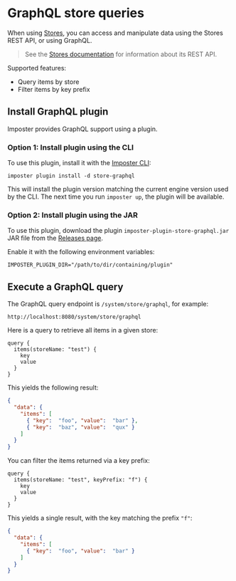 # GraphQL store queries

When using [Stores](./stores.md), you can access and manipulate data using the Stores REST API, or using GraphQL.

> See the [Stores documentation](./stores.md) for information about its REST API.

Supported features:

- Query items by store
- Filter items by key prefix

## Install GraphQL plugin

Imposter provides GraphQL support using a plugin.

### Option 1: Install plugin using the CLI

To use this plugin, install it with the [Imposter CLI](./run_imposter_cli.md):

    imposter plugin install -d store-graphql

This will install the plugin version matching the current engine version used by the CLI. The next time you run `imposter up`, the plugin will be available.

### Option 2: Install plugin using the JAR

To use this plugin, download the plugin `imposter-plugin-store-graphql.jar` JAR file from the [Releases page](https://github.com/outofcoffee/imposter/releases).

Enable it with the following environment variables:

    IMPOSTER_PLUGIN_DIR="/path/to/dir/containing/plugin"

## Execute a GraphQL query

The GraphQL query endpoint is `/system/store/graphql`, for example:

    http://localhost:8080/system/store/graphql

Here is a query to retrieve all items in a given store:

```
query {
  items(storeName: "test") {
    key
    value
  }
}
```

This yields the following result:

```json
{
  "data": {
    "items": [
      { "key":  "foo", "value":  "bar" },
      { "key":  "baz", "value":  "qux" }
    ]
  }
}
```

You can filter the items returned via a key prefix:

```
query {
  items(storeName: "test", keyPrefix: "f") {
    key
    value
  }
}
```

This yields a single result, with the key matching the prefix `"f"`:

```json
{
  "data": {
    "items": [
      { "key":  "foo", "value":  "bar" }
    ]
  }
}
```
